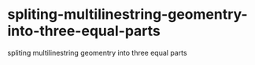 # spliting-multilinestring-geomentry-into-three-equal-parts
spliting multilinestring geomentry into three equal parts
